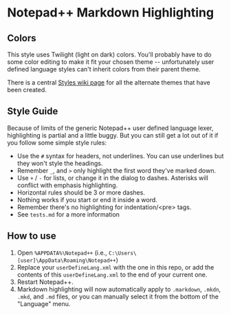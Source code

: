 # Notepad++ Markdown Highlighting

## Colors

This style uses Twilight (light on dark) colors. You'll probably have to do some color editing to make it fit your chosen theme -- unfortunately user defined language styles can't inherit colors from their parent theme.

There is a central [Styles wiki page](https://github.com/brettz9/Notepad---Markdown-Highlighting/wiki/Styles) for all the alternate themes that have been created.

## Style Guide

Because of limits of the generic Notepad++ user defined language lexer, highlighting is partial and a little buggy. But you can still get a lot out of it if you follow some simple style rules:

  + Use the `#` syntax for headers, not underlines. You can use underlines but they won't style the headings.
  + Remember `_`, and `>` only highlight the first word they've marked down.
  + Use `+` / `-` for lists, or change it in the dialog to dashes. Asterisks will conflict with emphasis highlighting.
  + Horizontal rules should be 3 or more dashes.
  + Nothing works if you start or end it inside a word.
  + Remember there's no highlighting for indentation/\<pre\> tags.
  + See `tests.md` for a more information
  
## How to use

  1. Open `%APPDATA%\Notepad++` (i.e., `C:\Users\[user]\AppData\Roaming\Notepad++`)
  2. Replace your `userDefineLang.xml` with the one in this repo, or add the contents of this `userDefineLang.xml` to the end of your current one.
  3. Restart Notepad++.
  4. Markdown highlighting will now automatically apply to `.markdown`,  `.mkdn`, `.mkd`, and `.md` files, or you can manually select it from the bottom of the "Language" menu.
